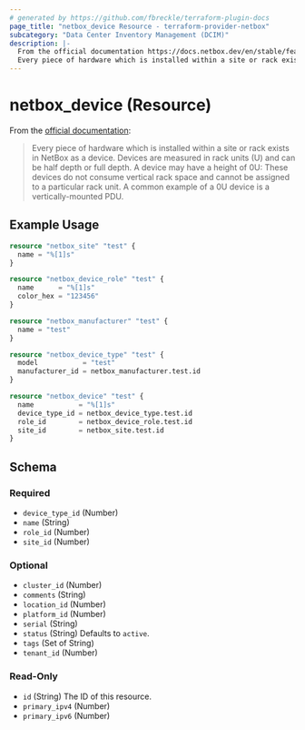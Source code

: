 ```yaml
---
# generated by https://github.com/fbreckle/terraform-plugin-docs
page_title: "netbox_device Resource - terraform-provider-netbox"
subcategory: "Data Center Inventory Management (DCIM)"
description: |-
  From the official documentation https://docs.netbox.dev/en/stable/features/devices/#devices:
  Every piece of hardware which is installed within a site or rack exists in NetBox as a device. Devices are measured in rack units (U) and can be half depth or full depth. A device may have a height of 0U: These devices do not consume vertical rack space and cannot be assigned to a particular rack unit. A common example of a 0U device is a vertically-mounted PDU.
---
```


# netbox_device (Resource)

From the [official documentation](https://docs.netbox.dev/en/stable/features/devices/#devices):

> Every piece of hardware which is installed within a site or rack exists in NetBox as a device. Devices are measured in rack units (U) and can be half depth or full depth. A device may have a height of 0U: These devices do not consume vertical rack space and cannot be assigned to a particular rack unit. A common example of a 0U device is a vertically-mounted PDU.

## Example Usage

```terraform
resource "netbox_site" "test" {
  name = "%[1]s"
}

resource "netbox_device_role" "test" {
  name      = "%[1]s"
  color_hex = "123456"
}

resource "netbox_manufacturer" "test" {
  name = "test"
}

resource "netbox_device_type" "test" {
  model           = "test"
  manufacturer_id = netbox_manufacturer.test.id
}

resource "netbox_device" "test" {
  name           = "%[1]s"
  device_type_id = netbox_device_type.test.id
  role_id        = netbox_device_role.test.id
  site_id        = netbox_site.test.id
}
```

<!-- schema generated by tfplugindocs -->
## Schema

### Required

- `device_type_id` (Number)
- `name` (String)
- `role_id` (Number)
- `site_id` (Number)

### Optional

- `cluster_id` (Number)
- `comments` (String)
- `location_id` (Number)
- `platform_id` (Number)
- `serial` (String)
- `status` (String) Defaults to `active`.
- `tags` (Set of String)
- `tenant_id` (Number)

### Read-Only

- `id` (String) The ID of this resource.
- `primary_ipv4` (Number)
- `primary_ipv6` (Number)

